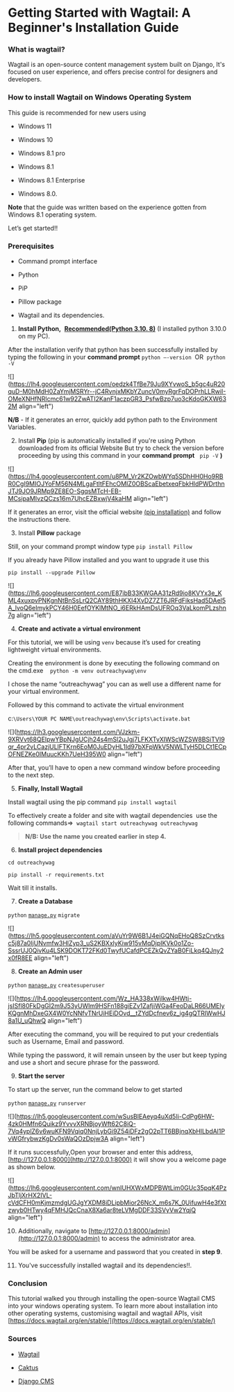 # Getting Started with Wagtail: A Beginner's Installation Guide


### **What is wagtail?**

Wagtail is an open-source content management system built on Django, It's focused on user experience, and offers precise control for designers and developers.

### **How to install Wagtail on Windows Operating System**

This guide is recommended for new users using

* Windows 11
    
* Windows 10
    
* Windows 8.1 pro
    
* Windows 8.1
    
* Windows 8.1 Enterprise
    
* Windows 8.0.
    

**Note** that the guide was written based on the experience gotten from Windows 8.1 operating system.

Let’s get started!!

### **Prerequisites**

- Command prompt interface
    
- Python
    
- PiP
    
- Pillow package
    
- Wagtail and its dependencies.
    



1.  **Install Python,**  [**Recommended(Python 3.10. 8)**](https://www.python.org/downloads/) (I installed python 3.10.0 on my PC).
    

After the installation verify that python has been successfully installed by typing the following in your **command prompt** `python –-version`  OR  `python -V`

![](https://lh4.googleusercontent.com/oedzk4TfBe79Ju9XYvwoS_b5gc4uR20quD-M0hMdH0ZaYmjMSRYr--jC4RvnjxMKbYZuncV0myRgrFqDOPrhLLRwiI-OMeXNHfNRlcmc61w92ZwATI2KanF1aczpGR3_PsfwBzp7uo3cKdoGKXW632M align="left")

**N/B** - If it generates an error, quickly add python path to the Environment Variables.


2. Install **Pip** (pip is automatically installed if you're using Python downloaded from its official Website But try to check the version before proceeding by using this command in your **command prompt**   `pip -V` **)**
    

![](https://lh4.googleusercontent.com/u8PM_Vr2KZOwbWYq5SDhHH0Ho9RBR0CgI9MIOJYoFM56N4MLgaFtltFEhcOMIZ0OBScaEbetxeqFbkHldPWDrthnJTJ9JO9JRMp9ZE8EO-SgqsMTcH-EB-MCsipaMIvzQCzs16m7UhcEZBxwjV4kaHM align="left")

If it generates an error, visit the official website [(pip installation)](https://pip.pypa.io/en/stable/installation/) and follow the instructions there.

3. Install **Pillow** package
    
Still, on your command prompt window type `pip install Pillow`

If you already have Pillow installed and you want to upgrade it use this

`pip install --upgrade Pillow`

![](https://lh6.googleusercontent.com/E87ibB33KWGAA31zRd9io8KVYx3e_KML4xuxpvPNKgnNtBnSsLrQ2CAY89thHKXI4XvDZ7ZT6JRFdFiksHad5DAel5A_lvoQ6eImykPCY46H0EefOYKlMtNO_i6ERkHAmDsUFROq3VaLkomPLzshn7g align="left")



4. **Create and activate a virtual environment**
    

For this tutorial, we will be using `venv` because it’s used for creating lightweight virtual environments.

Creating the environment is done by executing the following command on the cmd.exe    `python -m venv outreachywag\env`

I chose the name “outreachywag” you can as well use a different name for your virtual environment.

Followed by this command to activate the virtual environment

c:`\Users\YOUR PC NAME\outreachywag\env\Scripts\activate.bat`

![](https://lh3.googleusercontent.com/VJzkm-9XRVvt68QEIpwYBpNJgUCjh24s4mSl2uJgj7LFKXTvXIWScWZSW8BSiTVI9qr_4pr2vLCazjULlFTKrn6EoM0JuEDyHL1Id97bXFpWkV5NWLTyH5DLCt1ECpOFNEZKe0IMuucKKh7UeH395W0 align="left")

After that, you’ll have to open a new command window before proceeding to the next step.


5. **Finally, Install Wagtail**
    

Install wagtail using the pip command `pip install wagtail`

To effectively create a folder and site with wagtail dependencies  use the following commands=&gt;  `wagtail start outreachywag outreachywag`

> **N/B: Use the name you created earlier in step 4.**



6. **Install project dependencies**
    
`cd outreachywag`

`pip install -r requirements.txt`

Wait till it installs.



7. **Create a Database**
    

`python` [`manage.py`](http://manage.py) `migrate`

![](https://lh5.googleusercontent.com/aVuYr9W6B1J4eiGQNqEHoQ8SzCrvtksc5j87a0IjUNvmfw3HlZyp3_uS2KBXxlyKiw915vMqDjpIKVk0o1Zo-SssrUJ0QivKu4LSK9DOKT72FKd0TwyfUCafdPCEZkQvZYaB0FiLkq4QJny2x0fR8EE align="left")



8. **Create an Admin user**
    

`python` [`manage.py`](http://manage.py) `createsuperuser`

![](https://lh4.googleusercontent.com/Wz_HA338xWjIkw4HWtj-jsISfl80FkDgGI2m9J53yUWlm9HSFn188giEZv1ZafjiWGa4FeoDaLR66UMElyKQgnMhDxeGX4W0YcNNfvTNrUiHEiDOvd__tZYdDcfnev6z_ig4gQTRIWwHJ8a1U_uQhwQ align="left")

After executing the command, you will be required to put your credentials such as Username, Email and password.

While typing the password, it will remain unseen by the user but keep typing and use a short and secure phrase for the password.



9. **Start the server**
    

To start up the server, run the command below to get started

`python` [`manage.py`](http://manage.py) `runserver`

![](https://lh5.googleusercontent.com/wSusBlEAeyq4uXd5Ii-CdPg6HW-4zk0HMfn6Quikz9YvvvXRNBjoyWft62C8iQ-7Vq4yplZ6v6wuKFN9Vqiq0NnjLybGi9Z54iDFz2gO2pTT6BBjnqXbHlLbdAl1PvWGfrybwzKgDv0sWaQOzDpjw3A align="left")

If it runs successfully,Open your browser and enter this address, [http://127.0.0.1:8000](http://127.0.0.1:8000) it will show you a welcome page as shown below.

![](https://lh6.googleusercontent.com/wnIUHXWxMDPBWtLim0GUc35pqK4PzJbTljXrHX2IVL-cVdCFH0mKjmzmdgUGJgYXDM8iDLipbMior26NcX_m6s7K_0UifuwH4e3fXtzwyb0HTwy4qFMHJQcCnaX8Xa6ar8teLVMgDDF33SVyVw2YqjQ align="left")



10. Additionally, navigate to [http://127.0.0.1:8000/admin](http://127.0.0.1:8000/admin) to access the administrator area.
    

You will be asked for a username and password that you created in **step 9**.



11. You've successfully installed wagtail and its dependencies!!.
    

### Conclusion

This tutorial walked you through installing the open-source Wagtail CMS into your windows operating system. To learn more about installation into other operating systems, customising wagtail and wagtail APIs, visit [https://docs.wagtail.org/en/stable/](https://docs.wagtail.org/en/stable/)


### Sources

* [Wagtail](https://wagtail.org)
    
* [Caktus](https://www.caktusgroup.com/blog/2019/03/07/why-we-love-wagtail/)
    
* [Django CMS](https://www.django-cms.org/en/blog/2021/02/03/django-cms-vs-wagtail-which-cms-is-best-for-your-website/)